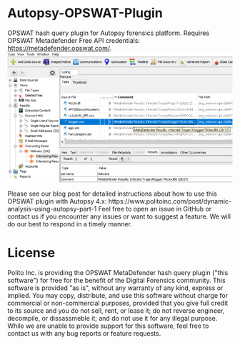 # Autopsy-OPSWAT-Plugin
OPSWAT hash query plugin for Autopsy forensics platform. Requires OPSWAT Metadefender Free API credentials: https://metadefender.opswat.com/.
![image](https://github.com/PolitoInc/Autopsy-OPSWAT-Plugin/blob/master/autopsy-metadefender1.png)
<p>
Please see our blog post for detailed instructions about how to use this OPSWAT plugin with Autopsy 4.x: https://www.politoinc.com/post/dynamic-analysis-using-autopsy-part-1
Feel free to open an issue in GitHub or contact us if you encounter any issues or want to suggest a feature. We will do our best to respond in a timely manner.

# License
Polito Inc. is providing the OPSWAT MetaDefender hash query plugin ("this software") for free for the benefit of the Digital Forensics community. This software is provided "as is", without any warranty of any kind, express or implied. You may copy, distribute, and use this software without charge for commercial or non-commercial purposes, provided that you give full credit to its source and you do not sell, rent, or lease it; do not reverse engineer, decompile, or dissassmeble it; and do not use it for any illegal purpose. While we are unable to provide support for this software, feel free to contact us with any bug reports or feature requests.
